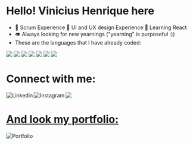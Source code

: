 <h1 text-align="center">
Hello! Vinicius Henrique here  
</h1>

* 🌟 Scrum Experience 🌟 UI and UX design Experience 🌟 Learning React
* 👁️ Always looking for new yearnings ("yearning" is purposeful :))
* These are the languages ​​that I have already coded:


<section> 
<img src="https://img.shields.io/badge/python-3670A0?style=for-the-badge&logo=python&logoColor=ffdd54">

<img src="https://img.shields.io/badge/html5-%23E34F26.svg?style=for-the-badge&logo=html5&logoColor=white">

<img src="https://img.shields.io/badge/css3-%231572B6.svg?style=for-the-badge&logo=css3&logoColor=white">

<img src="https://img.shields.io/badge/flask-%23000.svg?style=for-the-badge&logo=flask&logoColor=white">
  
<img src="https://img.shields.io/badge/JavaScript-F7DF1E?style=for-the-badge&logo=javascript&logoColor=black">

<img src="https://img.shields.io/badge/Java-ED8B00?style=for-the-badge&logo=java&logoColor=white">  
  
<img src="https://img.shields.io/badge/mysql-%2300f.svg?style=for-the-badge&logo=mysql&logoColor=white">
</section>

<h1 align="left">Connect with me: 
</h1>

<section align="center">
<a href="https://www.linkedin.com/in/vinicius-henrique-1a016524a/"><img align="left" alt="Linkedin" title=Linkedin target="_blank" src="https://img.shields.io/badge/linkedin-%230077B5.svg?style=for-the-badge&logo=linkedin&logoColor=white">

<a href="https://www.instagram.com/vinicius.css/"><img align="left" alt="Instagram" title="instagram" target="blank" src="https://img.shields.io/badge/Instagram-%23E4405F.svg?style=for-the-badge&logo=Instagram&logoColor=white">

<a href="https://discord.com/users/vinihsr#6931"><img align="left" target="blank" src="https://img.shields.io/badge/Discord-151515?style=for-the-badge&logo=discord&logoColor=white">  
</section>

<div>
  <br>
  <h1 align="left">And look my portfolio: </h1>

<section align="center">
<a href="https://vinihsr.github.io/Portifolio/"><img align="left" alt="Portfolio" title="Portfolio" target="blank" src="https://img.shields.io/badge/Portfolio-%238806CE.svg?style=for-the-badge&logo=Github&logoColor=white">
</a>
</section>
</div>
